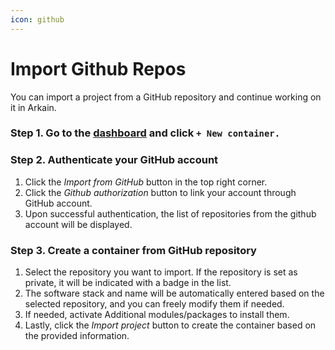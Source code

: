 ```yaml
---
icon: github
---
```


# Import Github Repos

You can import a project from a GitHub repository and continue working on it in Arkain.

### **Step 1. Go to the** [dashboard](https://ide.goorm.io/my/dashboard) and click `+ New container.` <a href="#step-1-go-to-the-dashboard-and-click-new-container" id="step-1-go-to-the-dashboard-and-click-new-container"></a>

### **Step 2. Authenticate your GitHub account** <a href="#step-2-authenticate-your-github-account" id="step-2-authenticate-your-github-account"></a>

1. Click the _Import from GitHub_ button in the top right corner.
2. Click the _Github authorization_ button to link your account through GitHub account.
3. Upon successful authentication, the list of repositories from the github account will be displayed.

### **Step 3. Create a container from GitHub repository** <a href="#step-3-create-a-container-from-github-repository" id="step-3-create-a-container-from-github-repository"></a>

1. Select the repository you want to import. If the repository is set as private, it will be indicated with a badge in the list.
2. The software stack and name will be automatically entered based on the selected repository, and you can freely modify them if needed.
3. If needed, activate Additional modules/packages to install them.
4. Lastly, click the _Import project_ button to create the container based on the provided information.
